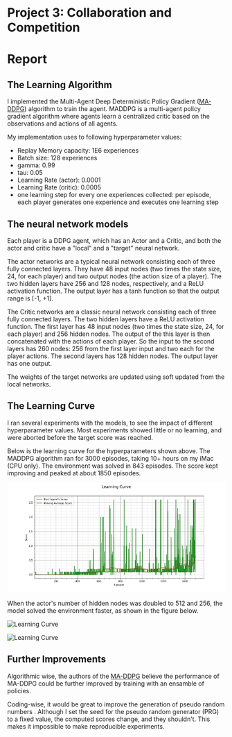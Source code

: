 [//]: # (Image References)

[image1]: learning_curve.jpg "Learning Curve"
[image2]: learning_curve2.jpg "Learning Curve #2"
[image3]: learning_curve3.jpg "Learning Curve for training with Single Agent"

# Project 3: Collaboration and Competition

# Report

## The Learning Algorithm
I implemented the Multi-Agent Deep Deterministic Policy Gradient ([MA-DDPG](https://papers.nips.cc/paper/7217-multi-agent-actor-critic-for-mixed-cooperative-competitive-environments.pdf)) algorithm to train the agent. MADDPG is a multi-agent policy gradient algorithm where agents learn a centralized critic based on the observations and actions of all agents.

My implementation uses to following hyperparameter values:

* Replay Memory capacity: 1E6 experiences
* Batch size: 128 experiences
* gamma: 0.99
* tau: 0.05
* Learning Rate (actor): 0.0001
* Learning Rate (critic): 0.0005
* one learning step for every one experiences collected: per episode, each player generates one experience and executes one learning step

## The neural network models

Each player is a DDPG agent, which has an Actor and a Critic, and both the actor and critic have a "local" and a "target" neural network.


The actor networks are a typical neural network consisting each of three fully connected layers. They have 48 input nodes (two times the state size, 24, for each player) and two output nodes (the action size of a player). The two hidden layers have 256 and 128 nodes, respectively, and a ReLU activation function. The output layer has a tanh function so that the output range is [-1, +1].

The Critic networks are a classic neural network consisting each of three fully connected layers. The two hidden layers have a ReLU activation function. The first layer has 48 input nodes (two times the state size, 24, for each player) and 256 hidden nodes. The output of the this layer is then concatenated with the actions of each player. So the input to the second layers has 260 nodes: 256 from the first layer input and two each for the player actions. The second layers has 128 hidden nodes. The output layer has one output.

The weights of the target networks are updated using soft updated from the local networks.

## The Learning Curve

I ran several experiments with the models, to see the impact of different hyperparameter values. Most experiments showed little or no learning, and were aborted before the target score was reached.

Below is the learning curve for the hyperparameters shown above. The MADDPG algorithm ran for 3000 episodes, taking 10+ hours on my iMac (CPU only). The environment was solved in 843 episodes. The score kept improving and peaked at about 1850 episodes.

![Learning Curve][image1]

When the actor's number of hidden nodes was doubled to 512 and 256, the model solved the environment faster, as shown in the figure below.

![Learning Curve][image2]


![Learning Curve][image3]

## Further Improvements

Algorithmic wise, the authors of the [MA-DDPG](https://papers.nips.cc/paper/7217-multi-agent-actor-critic-for-mixed-cooperative-competitive-environments.pdf) believe the performance of MA-DDPG could be further improved by training with an ensamble of policies.

Coding-wise, it would be great to improve the generation of pseudo random numbers . Although I set the seed for the pseudo random generator (PRG) to a fixed value, the computed scores change, and they shouldn't. This makes it impossible to make reproducible experiments.